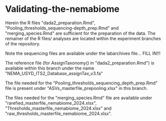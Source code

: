 # Validating-the-nemabiome
Herein the R files "dada2_preparation.Rmd", "Pooling_thresholds_sequencing-depth_prep.Rmd" and "merging_species.Rmd" are sufficient for the preparation of the data. The remainer of the R files/ analyses are located within the experiment branches of the repository. 

Note the sequencing files are available under the labarchives file... FILL IN!!! 

The reference file (for AssignTaxonomy() in "dada2_preparation.Rmd") is available within this branch under the name "NEMA_USYD_ITS2_Database_assignTax_v3.fa"

The file needed for the "Pooling_thresholds_sequencing_depth_prep.Rmd" file is present under "ASVs_masterfile_prepooling.xlsx" in this branch.

The files needed for the "merging_species.Rmd" file are available under "rarefied_masterfile_nemabiome_2024.xlsx", "Thresholds_masterfile_nemabiome_2024.xlsx" and "raw_thresholds_masterfile_nemabiome_2024.xlsx". 

